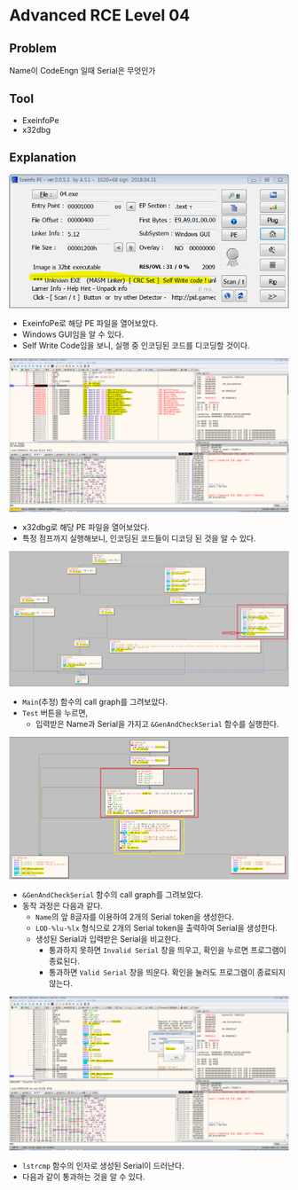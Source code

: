 # Advanced RCE Level 04

## Problem
Name이 CodeEngn 일때 Serial은 무엇인가 

## Tool
* ExeinfoPe
* x32dbg

## Explanation
![](./1.PNG?raw=true)
* ExeinfoPe로 해당 PE 파일을 열어보았다.
* Windows GUI임을 알 수 있다.
* Self Write Code임을 보니, 실행 중 인코딩된 코드를 디코딩할 것이다.

![](./2.PNG?raw=true)
* x32dbg로 해당 PE 파일을 열어보았다.
* 특정 점프까지 실행해보니, 인코딩된 코드들이 디코딩 된 것을 알 수 있다.

![](./3.PNG?raw=true)
* `Main`(추정) 함수의 call graph를 그려보았다.
* `Test` 버튼을 누르면,
	+ 입력받은 Name과 Serial을 가지고 `&GenAndCheckSerial` 함수를 실행한다.

![](./4.PNG?raw=true)
* `&GenAndCheckSerial` 함수의 call graph를 그려보았다.
* 동작 과정은 다음과 같다.
	- `Name`의 앞 8글자를 이용하여 2개의 Serial token을 생성한다.
	- `LOD-%lu-%lx` 형식으로 2개의 Serial token을 출력하여 Serial을 생성한다.
	- 생성된 Serial과 입력받은 Serial을 비교한다.
		+ 통과하지 못하면 `Invalid Serial` 창을 띄우고, 확인을 누르면 프로그램이 종료된다.
		+ 통과하면 `Valid Serial` 창을 띄운다. 확인을 눌러도 프로그램이 종료되지 않는다.

![](./5.PNG?raw=true)
* `lstrcmp` 함수의 인자로 생성된 Serial이 드러난다.
* 다음과 같이 통과하는 것을 알 수 있다.
